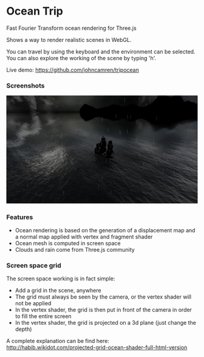 Ocean Trip
=========

Fast Fourier Transform ocean rendering for Three.js

Shows a way to render realistic scenes in WebGL.

You can travel by using the keyboard and the environment can be selected. You can also explore the working of the scene by typing 'h'.

Live demo: https://github.com/johncamren/tripocean

### Screenshots

![Alt text](/visual/night_ocean_fft.jpg "Ocean rendering in a night environment")

### Features

- Ocean rendering is based on the generation of a displacement map and a normal map applied with vertex and fragment shader
- Ocean mesh is computed in screen space
- Clouds and rain come from Three.js community

### Screen space grid

The screen space working is in fact simple:

- Add a grid in the scene, anywhere
- The grid must always be seen by the camera, or the vertex shader will not be applied
- In the vertex shader, the grid is then put in front of the camera in order to fill the entire screen
- In the vertex shader, the grid is projected on a 3d plane (just change the depth)

A complete explanation can be find here: http://habib.wikidot.com/projected-grid-ocean-shader-full-html-version



